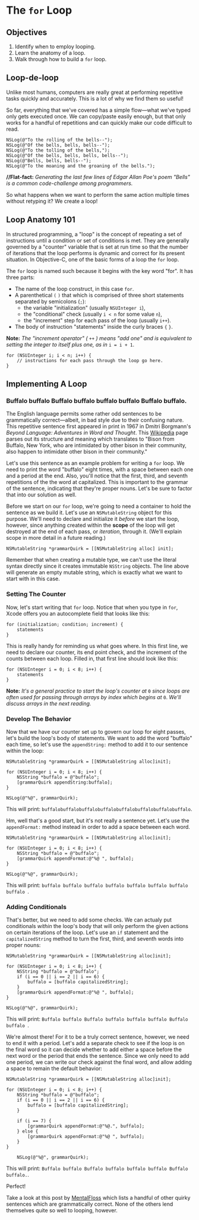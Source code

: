 # The `for` Loop

## Objectives

1. Identify when to employ looping.
2. Learn the anatomy of a loop.
3. Walk through how to build a `for` loop.

## Loop-de-loop

Unlike most humans, computers are really great at performing repetitive tasks quickly and accurately. This is a lot of why we find them so useful!

So far, everything that we've covered has a simple flow—what we've typed only gets executed once. We can copy/paste easily enough, but that only works for a handful of repetitions and can quickly make our code difficult to read.

```objc
NSLog(@"To the rolling of the bells--");
NSLog(@"Of the bells, bells, bells--");
NSLog(@"To the tolling of the bells,");
NSLog(@"Of the bells, bells, bells, bells--");
NSLog(@"Bells, bells, bells--");
NSLog(@"To the moaning and the groaning of the bells.");
```
**//Flat-fact:** *Generating the last few lines of Edgar Allan Poe's poem "Bells" is a common code-challenge among programmers.*

So what happens when we want to perform the same action multiple times without retyping it? We create a loop!

## Loop Anatomy 101

In structured programming, a "loop" is the concept of repeating a set of instructions until a condition or set of conditions is met. They are generally governed by a "counter" variable that is set at run time so that the number of iterations that the loop performs is dynamic and correct for its present situation. In Objective-C, one of the basic forms of a loop the `for` loop.

The `for` loop is named such because it begins with the key word "for". It has three parts: 

  * The name of the loop construct, in this case `for`.
  * A parenthetical `(` `)` that which is comprised of three short statements separated by semicolons (`;`):
      - the variable "initialization" (usually `NSUInteger i`),
      - the "conditional" check (usually `i < n` for some value `n`),
      - the "increment" step for each pass of the loop (usually `i++`).
  * The body of instruction "statements" inside the curly braces `{` `}`.

**Note:** *The "increment operator" (* `++` *) means "add one" and is equivalent to setting the integer to itself plus one, as in* `i = i + 1`.

```objc
for (NSUInteger i; i < n; i++) {
    // instructions for each pass through the loop go here.
}
```

## Implementing A Loop

### Buffalo buffalo Buffalo buffalo buffalo buffalo Buffalo buffalo.

The English language permits some rather odd sentences to be grammatically correct—albeit, in bad style due to their confusing nature. This repetitive sentence first appeared in print in 1967 in Dmitri Borgmann's *Beyond Language: Adventures in Word and Thought*. This [Wikipedia](https://en.wikipedia.org/wiki/Buffalo_buffalo_Buffalo_buffalo_buffalo_buffalo_Buffalo_buffalo) page parses out its structure and meaning which translates to "Bison from Buffalo, New York, who are intimidated by other bison in their community, also happen to intimidate other bison in their community."

Let's use this sentence as an example problem for writing a `for` loop. We need to print the word "buffalo" eight times, with a space between each one and a period at the end. Also, you'll notice that the first, third, and seventh repetitions of the the word at capitalized. This is important to the grammar of the sentence, indicating that they're proper nouns. Let's be sure to factor that into our solution as well.

Before we start on our `for` loop, we're going to need a container to hold the sentence as we build it. Let's use an `NSMutableString` object for this purpose. We'll need to declare and initialize it *before* we start the loop, however, since anything created within the **scope** of the loop will get destroyed at the end of each pass, or *iteration*, through it. (We'll explain scope in more detail in a future reading.)

```objc
NSMutableString *grammarQuirk = [[NSMutableString alloc] init];
```
Remember that when creating a mutable type, we can't use the literal syntax directly since it creates immutable `NSString` objects. The line above will generate an empty mutable string, which is exactly what we want to start with in this case.
    
### Setting The Counter
    
Now, let's start writing that `for` loop. Notice that when you type in `for`, Xcode offers you an autocomplete field that looks like this:

```objc
for (initialization; condition; increment) {
    statements
}
```
This is really handy for reminding us what goes where. In this first line, we need to declare our counter, its end point check, and the increment of the counts between each loop. Filled in, that first line should look like this:

```objc
for (NSUInteger i = 0; i < 8; i++) {
    statements
}
```
**Note:** *It's a general practice to start the loop's counter at* `0` *since loops are often used for passing through arrays by index which begins at* `0`. *We'll discuss arrays in the next reading.*

### Develop The Behavior

Now that we have our counter set up to govern our loop for eight passes, let's build the loop's body of statements. We want to add the word "buffalo" each time, so let's use the `appendString:` method to add it to our sentence within the loop:

```objc
NSMutableString *grammarQuirk = [[NSMutableString alloc]init];

for (NSUInteger i = 0; i < 8; i++) {
    NSString *buffalo = @"buffalo";
    [grammarQuirk appendString:buffalo];
}

NSLog(@"%@", grammarQuirk);
```
This will print: 
`buffalobuffalobuffalobuffalobuffalobuffalobuffalobuffalo`.

Hm, well that's a good start, but it's not really a sentence yet. Let's use the `appendFormat:` method instead in order to add a space between each word.

```objc
NSMutableString *grammarQuirk = [[NSMutableString alloc]init];

for (NSUInteger i = 0; i < 8; i++) {
    NSString *buffalo = @"buffalo";
    [grammarQuirk appendFormat:@"%@ ", buffalo];
}

NSLog(@"%@", grammarQuirk);
```
This will print: 
`buffalo buffalo buffalo buffalo buffalo buffalo buffalo buffalo `.

### Adding Conditionals

That's better, but we need to add some checks. We can actualy put conditionals *within* the loop's body that will only perform the given actions on certain iterations of the loop. Let's use an `if` statement and the `capitalizedString` method to turn the first, third, and seventh words into proper nouns:

```objc
NSMutableString *grammarQuirk = [[NSMutableString alloc]init];

for (NSUInteger i = 0; i < 8; i++) {
    NSString *buffalo = @"buffalo";
    if (i == 0 || i == 2 || i == 6) {
        buffalo = [buffalo capitalizedString];
    }
    [grammarQuirk appendFormat:@"%@ ", buffalo];
}
    
NSLog(@"%@", grammarQuirk);
```
This will print: 
`Buffalo buffalo Buffalo buffalo buffalo buffalo Buffalo buffalo `.

We're almost there! For it to be a truly correct sentence, however, we need to end it with a period. Let's add a separate check to see if the loop is on the final word so it can decide whether to add either a space before the next word or the period that ends the sentence. Since we only need to add one period, we can write our check against the final word, and allow adding a space to remain the default behavior:

```objc
NSMutableString *grammarQuirk = [[NSMutableString alloc]init];

for (NSUInteger i = 0; i < 8; i++) {
    NSString *buffalo = @"buffalo";
    if (i == 0 || i == 2 || i == 6) {
        buffalo = [buffalo capitalizedString];
    }
    
    if (i == 7) {
        [grammarQuirk appendFormat:@"%@.", buffalo];
    } else {
        [grammarQuirk appendFormat:@"%@ ", buffalo];
    }
}
    
    NSLog(@"%@", grammarQuirk);
```
This will print: 
`Buffalo buffalo Buffalo buffalo buffalo buffalo Buffalo buffalo.`.

Perfect!

Take a look at this post by [MentalFloss](http://mentalfloss.com/article/49238/7-sentences-sound-crazy-are-still-grammatical) which lists a handful of other quirky sentences which are grammatically correct. None of the others lend themselves quite so well to looping, however.

